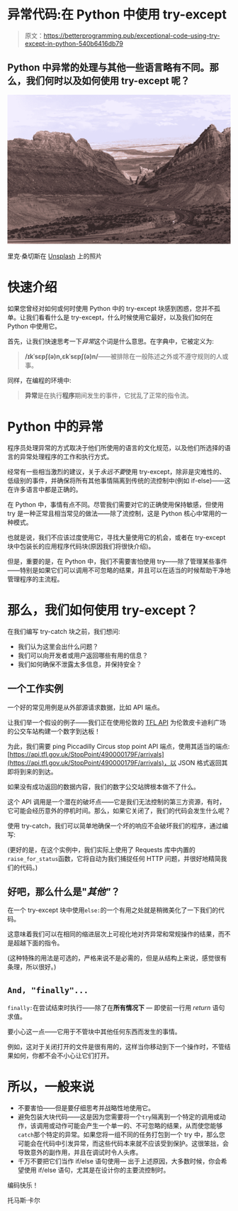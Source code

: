 # 异常代码:在 Python 中使用 try-except

> 原文：<https://betterprogramming.pub/exceptional-code-using-try-except-in-python-540b6416db79>

## Python 中异常的处理与其他一些语言略有不同。那么，我们何时以及如何使用 try-except 呢？

![](img/d41faa504f1cf4694ba37ca6aeac4e74.png)

里克·桑切斯在 [Unsplash](https://unsplash.com/s/photos/exceptional?utm_source=unsplash&utm_medium=referral&utm_content=creditCopyText) 上的照片

# 快速介绍

如果您曾经对如何或何时使用 Python 中的 try-except 块感到困惑，您并不孤单。让我们看看什么是 try-except，什么时候使用它最好，以及我们如何在 Python 中使用它。

首先，让我们快速思考一下*异常*这个词是什么意思。在字典中，它被定义为:

> **/ɪkˈsɛpʃ(ə)n,ɛkˈsɛpʃ(ə)n/**——被排除在一般陈述之外或不遵守规则的人或事。

同样，在编程的环境中:

> **异常**是在执行**程序**期间发生的事件，它扰乱了正常的指令流。

# Python 中的异常

程序员处理异常的方式取决于他们所使用的语言的文化规范，以及他们所选择的语言的异常处理程序的工作和执行方式。

经常有一些相当激烈的建议，关于*永远不要*使用 try-except，除非是灾难性的、低级别的事件，并确保将所有其他事情隔离到传统的流控制中(例如 if-else)——这在许多语言中都是正确的。

在 Python 中，事情有点不同。尽管我们需要对它的正确使用保持敏感，但使用 try 是一种正常且相当常见的做法——除了流控制，这是 Python 核心中常用的一种模式。

也就是说，我们不应该过度使用它，寻找大量使用它的机会，或者在 try-except 块中包装长的应用程序代码块(原因我们将很快介绍)。

但是，重要的是，在 Python 中，我们不需要害怕使用 try——除了管理某些事件——特别是如果它们可以调用不可忽略的结果，并且可以在适当的时候帮助干净地管理程序的主流程。

# 那么，我们如何使用 try-except？

在我们编写 try-catch 块之前，我们想问:

*   我们认为这里会出什么问题？
*   我们可以向开发者或用户返回哪些有用的信息？
*   我们如何确保不泄露太多信息，并保持安全？

## 一个工作实例

一个好的常见用例是从外部源请求数据，比如 API 端点。

让我们举一个假设的例子——我们正在使用伦敦的 [TFL API](https://api.tfl.gov.uk/) 为伦敦皮卡迪利广场的公交车站构建一个数字到达板！

为此，我们需要 ping Piccadilly Circus stop point API 端点，使用其适当的端点:[https://api.tfl.gov.uk/StopPoint/490000179F/arrivals](https://api.tfl.gov.uk/StopPoint/490000179F/arrivals)，以 JSON 格式返回其即将到来的到达。

如果没有成功返回的数据内容，我们的数字公交站牌根本做不了什么。

这个 API 调用是一个潜在的破坏点——它是我们无法控制的第三方资源，有时，它可能会经历意外的停机时间。那么，如果它关闭了，我们的代码会发生什么呢？

使用 try-catch，我们可以简单地确保一个坏的响应不会破坏我们的程序，通过编写:

(更好的是，在这个实例中，我们实际上使用了 Requests 库中内置的`raise_for_status`函数，它将自动为我们捕捉任何 HTTP 问题，并很好地精简我们的代码。)

## 好吧，那么什么是"*其他"*？

在一个 try-except 块中使用`else:`的一个有用之处就是稍微美化了一下我们的代码。

这意味着我们可以在相同的缩进层次上可视化地对齐异常和常规操作的结果，而不是超越下面的指令。

(这种特殊的用法是可选的，严格来说不是必需的，但是从结构上来说，感觉很有条理，所以很好。)

## `And, "finally"...`

`finally:`在尝试结束时执行——除了在**所有情况下** *—* 即使前一行用 *return* 语句求值。

要小心这一点——它用于不管块中其他任何东西而发生的事情。

例如，这对于关闭打开的文件是很有用的，这样当你移动到下一个操作时，不管结果如何，你都不会不小心让它们打开。

# 所以，一般来说

*   不要害怕——但是要仔细思考并战略性地使用它。
*   避免包装大块代码——这是因为您需要将一个`try`隔离到一个特定的调用或动作，该调用或动作可能会产生一个单一的、不可忽略的结果，从而使您能够`catch`那个特定的异常。如果您将一组不同的任务打包到一个 try 中，那么您可能会在代码中引发异常，而这些代码本来就不应该受到保护。这很笨拙，会导致意外的副作用，并且在调试时令人头疼。
*   千万不要把它们当作 if/else 语句使用— 出于上述原因，大多数时候，你会希望使用 if/else 语句，尤其是在设计你的主要流控制时。

编码快乐！

托马斯·卡尔